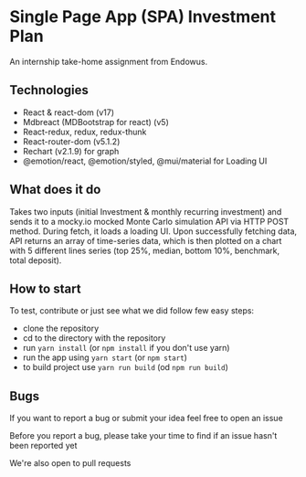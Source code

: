 # Single Page App (SPA) Investment Plan 
An internship take-home assignment from Endowus.

## Technologies
- React & react-dom (v17)
- Mdbreact (MDBootstrap for react) (v5)
- React-redux, redux, redux-thunk
- React-router-dom (v5.1.2)
- Rechart (v2.1.9) for graph
- @emotion/react, @emotion/styled, @mui/material for Loading UI

## What does it do
Takes two inputs (initial Investment & monthly recurring investment) and sends it to a mocky.io mocked Monte Carlo simulation API via HTTP POST method. During fetch, it loads a loading UI. Upon successfully fetching data, API returns an array of time-series data, which is then plotted on a chart with 5 different lines series (top 25%, median, bottom 10%, benchmark, total deposit).

## How to start
To test, contribute or just see what we did follow few easy steps:
- clone the repository
- cd to the directory with the repository
- run `yarn install` (or `npm install` if you don't use yarn)
- run the app using `yarn start` (or `npm start`)
- to build project use `yarn run build` (od `npm run build`)

## Bugs
If you want to report a bug or submit your idea feel free to open an issue

Before you report a bug, please take your time to find if an issue hasn't been reported yet

We're also open to pull requests


